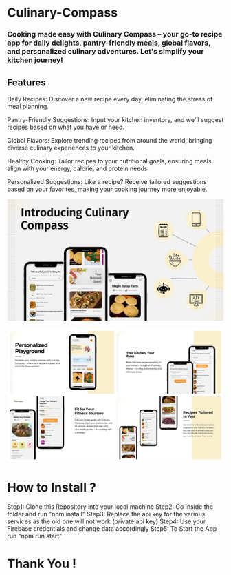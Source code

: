 # Culinary-Compass

### Cooking made easy with Culinary Compass – your go-to recipe app for daily delights, pantry-friendly meals, global flavors, and personalized culinary adventures. Let's simplify your kitchen journey!

## Features
Daily Recipes: Discover a new recipe every day, eliminating the stress of meal planning.

Pantry-Friendly Suggestions: Input your kitchen inventory, and we'll suggest recipes based on what you have or need.

Global Flavors: Explore trending recipes from around the world, bringing diverse culinary experiences to your kitchen.

Healthy Cooking: Tailor recipes to your nutritional goals, ensuring meals align with your energy, calorie, and protein needs.

Personalized Suggestions: Like a recipe? Receive tailored suggestions based on your favorites, making your cooking journey more enjoyable.

![AppDemo](https://github.com/Archit381/Culinary-Compass/blob/main/Assets/ppt_pics/Slide3.jpg)


![images](https://github.com/Archit381/Culinary-Compass/blob/main/Assets/ppt_pics/culinary.png)

# How to Install ?

Step1: Clone this Repository into your local machine
Step2: Go inside the folder and run "npm install"
Step3: Replace the api key for the various services as the old one will not work (private api key)
Step4: Use your Firebase credentials and change data accordingly
Step5: To Start the App run "npm run start"

# Thank You !


